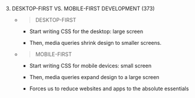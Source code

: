 <!-- ^This notes are to be use with the provided slides -->

3.  DESKTOP-FIRST VS. MOBILE-FIRST DEVELOPMENT (373)

    - > DESKTOP-FIRST

      - Start writing CSS for the desktop: large screen

      - Then, media queries shrink design to smaller screens.

    - > MOBILE-FIRST

      - Start writing CSS for mobile devices: small screen

      - Then, media queries expand design to a large screen

      - Forces us to reduce websites and apps to the absolute essentials
